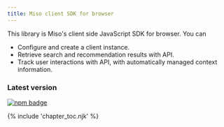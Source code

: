 ```yaml
---
title: Miso client SDK for browser
---
```


This library is Miso's client side JavaScript SDK for browser. You can

* Configure and create a client instance.
* Retrieve search and recommendation results with API.
* Track user interactions with API, with automatically managed context information.

### Latest version
[![npm badge](https://img.shields.io/npm/v/@miso.ai/client-sdk)](https://www.npmjs.com/package/@miso.ai/client-sdk)

{% include 'chapter_toc.njk' %}
